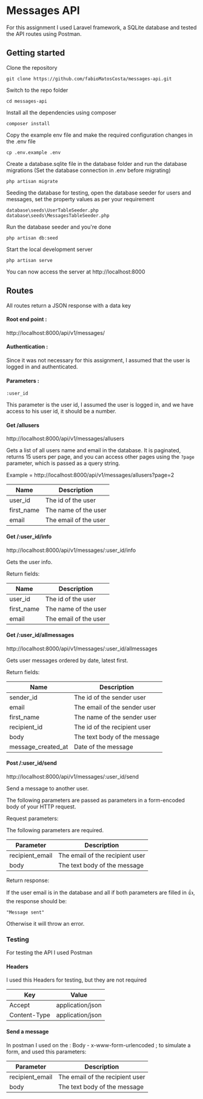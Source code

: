 # Messages API

For this assignment I used Laravel framework, a SQLite database and tested the API routes using Postman.

## Getting started

Clone the repository

`git clone https://github.com/fabioMatosCosta/messages-api.git`

Switch to the repo folder

`cd messages-api`

Install all the dependencies using composer

`composer install`

Copy the example env file and make the required configuration changes in the .env file

`cp .env.example .env`

Create a database.sqlite file in the database folder and run the database migrations (Set the database connection in .env before migrating)

`php artisan migrate`

Seeding the database for testing, open the database seeder for users and messages, set the property values as per your requirement 

`database\seeds\UserTableSeeder.php`
`database\seeds\MessagesTableSeeder.php`

Run the database seeder and you're done

`php artisan db:seed`

Start the local development server

`php artisan serve`

You can now access the server at http://localhost:8000



## Routes

All routes return a JSON response with a data key

#### Root end point :

http://localhost:8000/api/v1/messages/

#### Authentication :

Since it was not necessary for this assignment, I assumed that the user is logged in and authenticated.

#### Parameters :

`:user_id` 

This parameter is the user id, I assumed the user is logged in, and we have access to his user id, it should be a number.

#### Get /allusers

http://localhost:8000/api/v1/messages/allusers 

Gets a list of all users name and email in the database.
It is paginated, returns 15 users per page, and you can access other pages using the `?page` parameter, which is passed as 
a query string.

Example = http://localhost:8000/api/v1/messages/allusers?page=2

| Name | Description |
|------|-------------|
| user_id | The id of the user |
| first_name | The name of the user |
| email | The email of the user |


#### Get /:user_id/info

http://localhost:8000/api/v1/messages/:user_id/info

Gets the user info.

Return fields:

| Name | Description |
|------|-------------|
| user_id | The id of the user |
| first_name | The name of the user |
| email | The email of the user |


#### Get /:user_id/allmessages  

http://localhost:8000/api/v1/messages/:user_id/allmessages  

Gets user messages ordered by date, latest first.

Return fields:

| Name | Description |
|------|-------------|
| sender_id | The id of the sender user |
| email | The email of the sender user |
| first_name | The name of the sender user |
| recipient_id | The id of the recipient user |
| body | The text body of the message |
| message_created_at | Date of the message |


#### Post /:user_id/send

http://localhost:8000/api/v1/messages/:user_id/send

Send a message to another user.

The following parameters are passed as parameters in a form-encoded body of your HTTP request.

Request parameters:

The following parameters are required.

| Parameter | Description |
|-----------|-------------|
| recipient_email |The email of the recipient user |
| body | The text body of the message |


Return response:

If the user email is in the database and all if both parameters are filled in :+1:, the response should be:

`"Message sent"`

Otherwise it will throw an error.

### Testing

For testing the API I used Postman

#### Headers

I used this Headers for testing, but they are not required

| Key | Value |
|-----------|-------------|
| Accept | application/json |
| Content-Type | application/json |

#### Send a message

In postman I used on the : Body - x-www-form-urlencoded ;
to simulate a form, and used this parameters: 

| Parameter | Description |
|-----------|-------------|
| recipient_email | The email of the recipient user |
| body | The text body of the message |